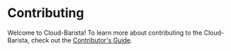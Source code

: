 # Contributing

Welcome to Cloud-Barista! To learn more about contributing to the Cloud-Barista, check out the [Contributor's Guide](https://github.com/cloud-barista/docs/blob/master/CONTRIBUTING.md).
